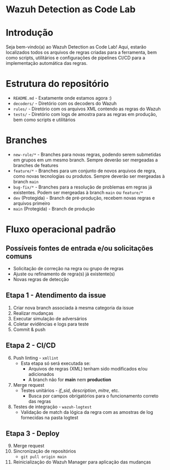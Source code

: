 # Wazuh Detection as Code Lab

# Introdução
Seja bem-vindo(a) ao Wazuh Detection as Code Lab! Aqui, estarão localizados todos os arquivos de regras criadas para a ferramenta, bem como scripts, utilitários e configurações de pipelines CI/CD para a implementação automática das regras.

# Estrutura do repositório
- `README.md` - Exatamente onde estamos agora :)
- `decoders/` - Diretório com os decoders do Wazuh
- `rules/` - Diretório com os arquivos XML contendo as regras do Wazuh
- `tests/` - Diretório com logs de amostra para as regras em produção, bem como scripts e utilitários

# Branches
- `new-rule/*` - Branches para novas regras, podendo serem submetidas em grupos em um mesmo branch. Sempre deverão ser mergeadas a branches de features
- `feature/*` - Branches para um conjunto de novos arquivos de regra, como novas tecnologias ou produtos. Sempre deverão ser mergeadas à branch `main`
- `bug-fix/*` - Branches para a resolução de problemas em regras já existentes. Podem ser mergeadas à branch `main` ou `feature/*`
- `dev` (Protegida) - Branch de pré-produção, recebem novas regras e arquivos primeiro
- `main` (Protegida) - Branch de produção

# Fluxo operacional padrão 

## Possíveis fontes de entrada e/ou solicitações comuns
- Solicitação de correção na regra ou grupo de regras
- Ajuste ou refinamento de regra(s) já existente(s)
- Novas regras de detecção

## Etapa 1 - Atendimento da issue
1. Criar nova branch associada à mesma categoria da issue
2. Realizar mudanças
3. Executar simulação de adversários
4. Coletar evidências e logs para teste
5. Commit & push

## Etapa 2 - CI/CD
6. Push linting - `xmllint`
    - Esta etapa só será executada se:
        - Arquivos de regras (XML) tenham sido modificados e/ou adicionados
        - A branch não for **main** nem **production**
7. Merge request
    - Testes unitários - _if\_sid_, _description_, _mitre_, etc.
        - Busca por campos obrigatórios para o funcionamento correto das regras
8. Testes de integração - `wazuh-logtest`
    - Validação de match da lógica da regra com as amostras de log fornecidas na pasta logtest

## Etapa 3 - Deploy
9. Merge request
10. Sincronização de repositórios
    - `git pull origin main`
11. Reinicialização do Wazuh Manager para aplicação das mudanças
